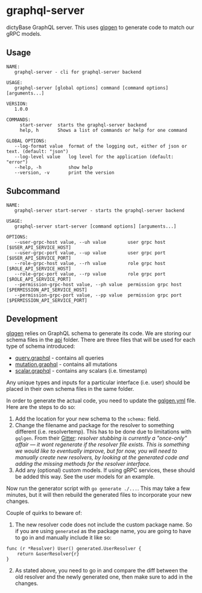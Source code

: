 # graphql-server

dictyBase GraphQL server. This uses [glqgen](https://github.com/99designs/gqlgen) to generate code to match our gRPC models.

## Usage

```
NAME:
   graphql-server - cli for graphql-server backend

USAGE:
   graphql-server [global options] command [command options] [arguments...]

VERSION:
   1.0.0

COMMANDS:
     start-server  starts the graphql-server backend
     help, h       Shows a list of commands or help for one command

GLOBAL OPTIONS:
   --log-format value  format of the logging out, either of json or text. (default: "json")
   --log-level value   log level for the application (default: "error")
   --help, -h          show help
   --version, -v       print the version
```

## Subcommand

```
NAME:
   graphql-server start-server - starts the graphql-server backend

USAGE:
   graphql-server start-server [command options] [arguments...]

OPTIONS:
   --user-grpc-host value, --uh value        user grpc host [$USER_API_SERVICE_HOST]
   --user-grpc-port value, --up value        user grpc port [$USER_API_SERVICE_PORT]
   --role-grpc-host value, --rh value        role grpc host [$ROLE_API_SERVICE_HOST]
   --role-grpc-port value, --rp value        role grpc port [$ROLE_API_SERVICE_PORT]
   --permission-grpc-host value, --ph value  permission grpc host [$PERMISSION_API_SERVICE_HOST]
   --permission-grpc-port value, --pp value  permission grpc port [$PERMISSION_API_SERVICE_PORT]
```

## Development

[glqgen](https://github.com/99designs/gqlgen) relies on GraphQL schema to generate its code. We are storing our schema
files in the [api](./api) folder. There are three files that will be used for each type of schema introduced:

- [query.graphql](./api/query.graphql) - contains all queries
- [mutation.graphql](./api/mutation.graphql) - contains all mutations
- [scalar.graphql](./api/scalar.graphql) - contains any scalars (i.e. timestamp)

Any unique types and inputs for a particular interface (i.e. user) should be placed in their own schema files in the same folder.

In order to generate the actual code, you need to update the [gqlgen.yml](./gqlgen.yml) file. Here are the steps to do so:

1. Add the location for your new schema to the `schema:` field.
2. Change the filename and package for the resolver to something different (i.e. resolvertemp). This has to be done due to limitations with `gqlgen`. From their [Gitter](https://gitter.im/gqlgen/Lobby): _resolver stubbing is currently a "once-only" affair — it wont regenerate if the resolver file exists. This is something we would like to eventually improve, but for now, you will need to manually create new resolvers, by looking at the generated code and adding the missing methods for the resolver interface._
3. Add any (optional) custom models. If using gRPC services, these should be added this way. See the user models for an example.

Now run the generator script with `go generate ./...`. This may take a few minutes, but it will then rebuild the generated files to incorporate your new changes.

Couple of quirks to beware of:

1. The new resolver code does not include the custom package name. So if you are using `generated` as the package name, you are going to have to go in and manually include it like so:

```
func (r *Resolver) User() generated.UserResolver {
	return &userResolver{r}
}
```

2. As stated above, you need to go in and compare the diff between the old resolver and the newly generated one, then make sure to add in the changes.
